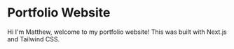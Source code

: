 # Portfolio Website

Hi I'm Matthew, welcome to my portfolio website! This was built with Next.js and Tailwind CSS.
